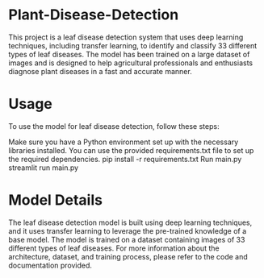 # Plant-Disease-Detection
This project is a leaf disease detection system that uses deep learning techniques, including transfer learning, to identify and classify 33 different types of leaf diseases. The model has been trained on a large dataset of images and is designed to help agricultural professionals and enthusiasts diagnose plant diseases in a fast and accurate manner.

# Usage
To use the model for leaf disease detection, follow these steps:

Make sure you have a Python environment set up with the necessary libraries installed. You can use the provided requirements.txt file to set up the required dependencies.
pip install -r requirements.txt
Run main.py
streamlit run main.py 

# Model Details
The leaf disease detection model is built using deep learning techniques, and it uses transfer learning to leverage the pre-trained knowledge of a base model. The model is trained on a dataset containing images of 33 different types of leaf diseases. For more information about the architecture, dataset, and training process, please refer to the code and documentation provided. 
